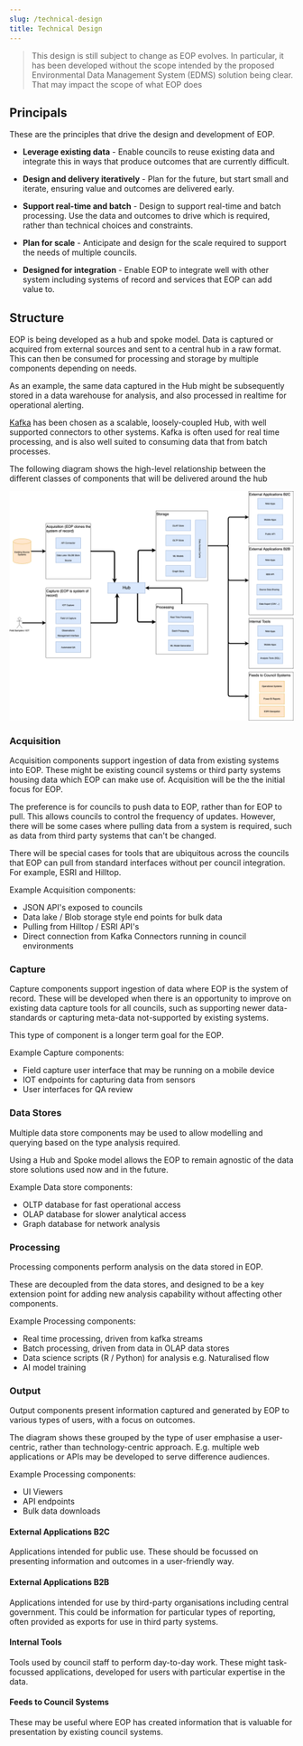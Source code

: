 ```yaml
---
slug: /technical-design
title: Technical Design
---
```


> This design is still subject to change as EOP evolves. In particular, it has
> been developed without the scope intended by the proposed Environmental Data
> Management System (EDMS) solution being clear. That may impact the scope of
> what EOP does

## Principals

These are the principles that drive the design and development of EOP.

- **Leverage existing data** - Enable councils to reuse existing data and
  integrate this in ways that produce outcomes that are currently difficult.

- **Design and delivery iteratively** - Plan for the future, but start small and
  iterate, ensuring value and outcomes are delivered early.

- **Support real-time and batch** - Design to support real-time and batch
  processing. Use the data and outcomes to drive which is required, rather than
  technical choices and constraints.

- **Plan for scale** - Anticipate and design for the scale required to support
  the needs of multiple councils.

- **Designed for integration** - Enable EOP to integrate well with other system
  including systems of record and services that EOP can add value to.

## Structure

EOP is being developed as a hub and spoke model. Data is captured or acquired
from external sources and sent to a central hub in a raw format. This can then
be consumed for processing and storage by multiple components depending on
needs.

As an example, the same data captured in the Hub might be subsequently stored in
a data warehouse for analysis, and also processed in realtime for operational
alerting.

[Kafka](https://kafka.apache.org/) has been chosen as a scalable,
loosely-coupled Hub, with well supported connectors to other systems. Kafka is
often used for real time processing, and is also well suited to consuming data
that from batch processes.

The following diagram shows the high-level relationship between the different
classes of components that will be delivered around the hub

![High Level Overview Diagram](./high-level-overview.png)

### Acquisition

Acquisition components support ingestion of data from existing systems into EOP.
These might be existing council systems or third party systems housing data
which EOP can make use of. Acquisition will be the the initial focus for EOP.

The preference is for councils to push data to EOP, rather than for EOP to pull.
This allows councils to control the frequency of updates. However, there will be
some cases where pulling data from a system is required, such as data from third
party systems that can't be changed.

There will be special cases for tools that are ubiquitous across the councils
that EOP can pull from standard interfaces without per council integration. For
example, ESRI and Hilltop.

Example Acquisition components:

- JSON API's exposed to councils
- Data lake / Blob storage style end points for bulk data
- Pulling from Hilltop / ESRI API's
- Direct connection from Kafka Connectors running in council environments

### Capture

Capture components support ingestion of data where EOP is the system of record.
These will be developed when there is an opportunity to improve on existing data
capture tools for all councils, such as supporting newer data-standards or
capturing meta-data not-supported by existing systems.

This type of component is a longer term goal for the EOP.

Example Capture components:

- Field capture user interface that may be running on a mobile device
- IOT endpoints for capturing data from sensors
- User interfaces for QA review

### Data Stores

Multiple data store components may be used to allow modelling and querying based
on the type analysis required.

Using a Hub and Spoke model allows the EOP to remain agnostic of the data store
solutions used now and in the future.

Example Data store components:

- OLTP database for fast operational access
- OLAP database for slower analytical access
- Graph database for network analysis

### Processing

Processing components perform analysis on the data stored in EOP.

These are decoupled from the data stores, and designed to be a key extension
point for adding new analysis capability without affecting other components.

Example Processing components:

- Real time processing, driven from kafka streams
- Batch processing, driven from data in OLAP data stores
- Data science scripts (R / Python) for analysis e.g. Naturalised flow
- AI model training

### Output

Output components present information captured and generated by EOP to various
types of users, with a focus on outcomes.

The diagram shows these grouped by the type of user emphasise a user-centric,
rather than technology-centric approach. E.g. multiple web applications or APIs
may be developed to serve difference audiences.

Example Processing components:

- UI Viewers
- API endpoints
- Bulk data downloads

#### External Applications B2C

Applications intended for public use. These should be focussed on presenting
information and outcomes in a user-friendly way.

#### External Applications B2B

Applications intended for use by third-party organisations including central
government. This could be information for particular types of reporting, often
provided as exports for use in third party systems.

#### Internal Tools

Tools used by council staff to perform day-to-day work. These might
task-focussed applications, developed for users with particular expertise in the
data.

#### Feeds to Council Systems

These may be useful where EOP has created information that is valuable for
presentation by existing council systems.
